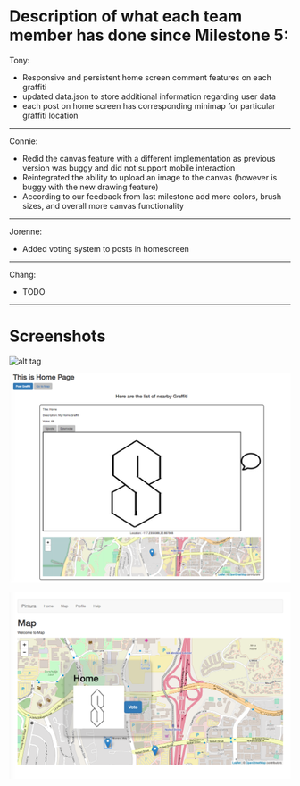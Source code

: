 # Description of what each team member has done since Milestone 5:

Tony:
- Responsive and persistent home screen comment features on each graffiti
- updated data.json to store additional information regarding user data
- each post on home screen has corresponding minimap for particular graffiti location

---

Connie:
- Redid the canvas feature with a different implementation as previous version
  was buggy and did not support mobile interaction
- Reintegrated the ability to upload an image to the canvas (however is buggy with the
  new drawing feature)
- According to our feedback from last milestone add more colors, brush sizes, and 
  overall more canvas functionality

---

Jorenne:
- Added voting system to posts in homescreen

---

Chang:
- TODO

---

# Screenshots 

![alt tag](/iimages/milestone7pic1.JPG)

![alt tag](/images/milestone7pic2.JPG)

![alt tag](/images/milestone7pic3.JPG)
